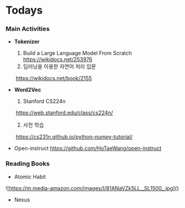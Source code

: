 # Todays



### Main Activities

* **Tokenizer**
  	1) Build a Large Language Model From Scratch
   		https://wikidocs.net/253976
  	2) 딥러닝을 이용한 자연어 처리 입문

  ​    	https://wikidocs.net/book/2155

  

* **Word2Vec**

  1) Stanford  CS224n

  ​		https://web.stanford.edu/class/cs224n/ 

  2) 사전 학습

  ​		https://cs231n.github.io/python-numpy-tutorial/        



* Open-instruct
  https://github.com/HoTaeWang/open-instruct



### Reading Books

*  Atomic Habit

  ![https://m.media-amazon.com/images/I/81ANaVZk5LL._SL1500_.jpg]()

* Nexus

